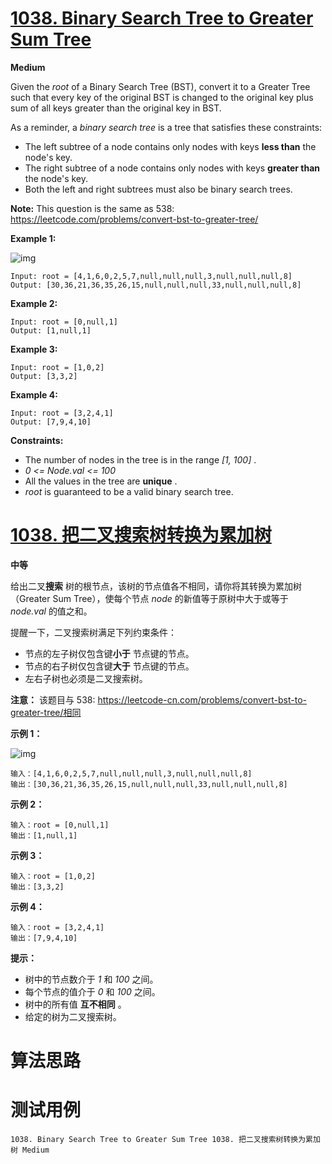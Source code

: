 # [1038. Binary Search Tree to Greater Sum Tree][enTitle]

**Medium**

Given the  *root*  of a Binary Search Tree (BST), convert it to a Greater Tree such that every key of the original BST is changed to the original key plus sum of all keys greater than the original key in BST.

As a reminder, a  *binary search tree*  is a tree that satisfies these constraints:

- The left subtree of a node contains only nodes with keys **less than**  the node's key. 
- The right subtree of a node contains only nodes with keys **greater than**  the node's key. 
- Both the left and right subtrees must also be binary search trees.

**Note:**  This question is the same as 538: https://leetcode.com/problems/convert-bst-to-greater-tree/



**Example 1:** 

![img](https://assets.leetcode.com/uploads/2019/05/02/tree.png)

```
Input: root = [4,1,6,0,2,5,7,null,null,null,3,null,null,null,8]
Output: [30,36,21,36,35,26,15,null,null,null,33,null,null,null,8]

```

**Example 2:** 

```
Input: root = [0,null,1]
Output: [1,null,1]

```

**Example 3:** 

```
Input: root = [1,0,2]
Output: [3,3,2]

```

**Example 4:** 

```
Input: root = [3,2,4,1]
Output: [7,9,4,10]

```



**Constraints:** 

- The number of nodes in the tree is in the range  *[1, 100]* . 
-  *0 <= Node.val <= 100*  
- All the values in the tree are **unique** . 
-  *root*  is guaranteed to be a valid binary search tree.


# [1038. 把二叉搜索树转换为累加树][cnTitle]

**中等**

给出二叉**搜索** 树的根节点，该树的节点值各不相同，请你将其转换为累加树（Greater Sum Tree），使每个节点  *node*  的新值等于原树中大于或等于  *node.val*  的值之和。

提醒一下，二叉搜索树满足下列约束条件：

- 节点的左子树仅包含键**小于** 节点键的节点。 
- 节点的右子树仅包含键**大于**  节点键的节点。 
- 左右子树也必须是二叉搜索树。

**注意：** 该题目与 538: https://leetcode-cn.com/problems/convert-bst-to-greater-tree/相同



**示例 1：** 

![img](https://assets.leetcode-cn.com/aliyun-lc-upload/uploads/2019/05/03/tree.png)

```
输入：[4,1,6,0,2,5,7,null,null,null,3,null,null,null,8]
输出：[30,36,21,36,35,26,15,null,null,null,33,null,null,null,8]

```

**示例 2：** 

```
输入：root = [0,null,1]
输出：[1,null,1]

```

**示例 3：** 

```
输入：root = [1,0,2]
输出：[3,3,2]

```

**示例 4：** 

```
输入：root = [3,2,4,1]
输出：[7,9,4,10]

```



**提示：** 

- 树中的节点数介于  *1*  和  *100*  之间。 
- 每个节点的值介于  *0*  和  *100*  之间。 
- 树中的所有值 **互不相同**  。 
- 给定的树为二叉搜索树。




# 算法思路

# 测试用例
```
1038. Binary Search Tree to Greater Sum Tree 1038. 把二叉搜索树转换为累加树 Medium
```

[enTitle]: https://leetcode.com/problems/binary-search-tree-to-greater-sum-tree/
[cnTitle]: https://leetcode-cn.com/problems/binary-search-tree-to-greater-sum-tree/
